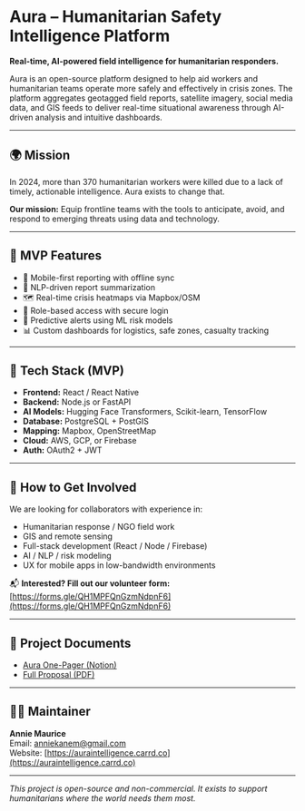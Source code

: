 
# Aura – Humanitarian Safety Intelligence Platform

**Real-time, AI-powered field intelligence for humanitarian responders.**

Aura is an open-source platform designed to help aid workers and humanitarian teams operate more safely and effectively in crisis zones. The platform aggregates geotagged field reports, satellite imagery, social media data, and GIS feeds to deliver real-time situational awareness through AI-driven analysis and intuitive dashboards.

---

## 🌍 Mission

In 2024, more than 370 humanitarian workers were killed due to a lack of timely, actionable intelligence. Aura exists to change that.

**Our mission:** Equip frontline teams with the tools to anticipate, avoid, and respond to emerging threats using data and technology.

---

## 🧱 MVP Features

- 📱 Mobile-first reporting with offline sync
- 🧠 NLP-driven report summarization
- 🗺 Real-time crisis heatmaps via Mapbox/OSM
- 🔐 Role-based access with secure login
- 🤖 Predictive alerts using ML risk models
- 📊 Custom dashboards for logistics, safe zones, casualty tracking

---

## 🚧 Tech Stack (MVP)

- **Frontend:** React / React Native
- **Backend:** Node.js or FastAPI
- **AI Models:** Hugging Face Transformers, Scikit-learn, TensorFlow
- **Database:** PostgreSQL + PostGIS
- **Mapping:** Mapbox, OpenStreetMap
- **Cloud:** AWS, GCP, or Firebase
- **Auth:** OAuth2 + JWT

---

## 🤝 How to Get Involved

We are looking for collaborators with experience in:

- Humanitarian response / NGO field work
- GIS and remote sensing
- Full-stack development (React / Node / Firebase)
- AI / NLP / risk modeling
- UX for mobile apps in low-bandwidth environments

📬 **Interested? Fill out our volunteer form:**  
[https://forms.gle/QH1MPFQnGzmNdpnF6](https://forms.gle/QH1MPFQnGzmNdpnF6)

---

## 📄 Project Documents

- [Aura One-Pager (Notion)](https://hickory-wood-2df.notion.site/210b087716828080872fd2eeef55e64c?pvs=143)
- [Full Proposal (PDF)](https://drive.google.com/file/d/1ZbV_Hlx5297T7XqhugQSxdGSOiomSfFT/view?usp=drive_link)

---

## 👩‍💼 Maintainer

**Annie Maurice**  
Email: anniekanem@gmail.com  
Website: [https://auraintelligence.carrd.co](https://auraintelligence.carrd.co)

---

*This project is open-source and non-commercial. It exists to support humanitarians where the world needs them most.*
